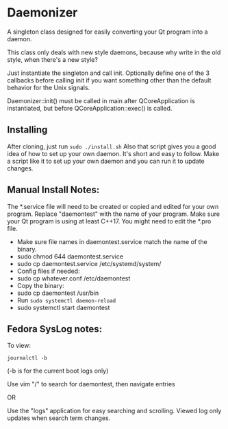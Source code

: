 # Daemonizer

A singleton class designed for easily converting your Qt program into a daemon.

This class only deals with new style daemons, because why write in the old
style, when there's a new style?

Just instantiate the singleton and call init.
Optionally define one of the 3 callbacks before calling init if you want
something other than the default behavior for the Unix signals.

Daemonizer::init() must be called in main after QCoreApplication is 
instantiated, but before QCoreApplication::exec() is called.

## Installing

After cloning, just run `sudo ./install.sh`
Also that script gives you a good idea of how to set up your own daemon.
It's short and easy to follow.
Make a script like it to set up your own daemon and you can run it to update
changes.

## Manual Install Notes:

The *.service file will need to be created or copied and edited for your own
program. 
Replace "daemontest" with the name of your program.
Make sure your Qt program is using at least C++17. You might need to edit the
*.pro file.

 - Make sure file names in daemontest.service match the name of the binary.
 - sudo chmod 644 daemontest.service
 - sudo cp daemontest.service /etc/systemd/system/
 - Config files if needed:
 - sudo cp whatever.conf /etc/daemontest
 - Copy the binary:
 - sudo cp daemontest /usr/bin
 - Run `sudo systemctl daemon-reload`
 - sudo systemctl start daemontest

## Fedora SysLog notes:

To view:

`journalctl -b`

(-b is for the current boot logs only)

Use vim "/" to search for daemontest, then navigate entries

OR

Use the "logs" application for easy searching and scrolling.
Viewed log only updates when search term changes.

